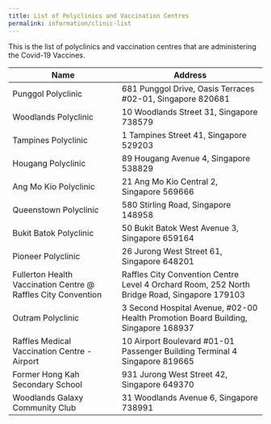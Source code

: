 ```yaml
---
title: List of Polyclinics and Vaccination Centres
permalink: information/clinic-list
---
```

This is the list of polyclinics and vaccination centres that are administering the Covid-19 Vaccines.

<table>
  <thead>
    <tr>
      <th>Name</th>
      <th>Address</th>
    </tr>
  </thead>
  <tbody>
    <tr>
      <td>Punggol Polyclinic</td>
      <td>681 Punggol Drive, Oasis Terraces #02-01, Singapore 820681</td>
    </tr>
    <tr>
      <td>Woodlands Polyclinic</td>
      <td>10 Woodlands Street 31, Singapore 738579</td>
    </tr>
    <tr>
      <td>Tampines Polyclinic</td>
      <td>1 Tampines Street 41, Singapore 529203</td>
    </tr>
    <tr>
      <td>Hougang Polyclinic</td>
      <td>89 Hougang Avenue 4, Singapore 538829</td>
    </tr>
    <tr>
      <td>Ang Mo Kio Polyclinic</td>
      <td>21 Ang Mo Kio Central 2, Singapore 569666</td>
    </tr>
			<! --start of row -->
    <tr>
      <td>Queenstown Polyclinic</td>
      <td>580 Stirling Road, Singapore 148958</td>
    </tr>
			<! --end of row -->
		<! --start of row -->
    <tr>
      <td>Bukit Batok Polyclinic</td>
      <td>50 Bukit Batok West Avenue 3, Singapore 659164</td>
    </tr>
		<! --end of row -->
    <tr>
      <td>Pioneer Polyclinic</td>
      <td>26 Jurong West Street 61, Singapore 648201</td>
    </tr>
    <tr>
      <td>Fullerton Health Vaccination Centre @ Raffles City Convention</td>
      <td>
        Raffles City Convention Centre Level 4 Orchard Room, 252 North Bridge
        Road, Singapore 179103
      </td>
    </tr>
    <tr>
      <td>Outram Polyclinic</td>
      <td>
        3 Second Hospital Avenue, #02-00 Health Promotion Board Building,
        Singapore 168937
      </td>
    </tr>
    <tr>
      <td>Raffles Medical Vaccination Centre - Airport</td>
      <td>
        10 Airport Boulevard #01-01 Passenger Building Terminal 4 Singapore
        819665
      </td>
    </tr>
    <tr>
      <td>Former Hong Kah Secondary School</td>
      <td>931 Jurong West Street 42, Singapore 649370</td>
    </tr>
    <tr>
      <td>Woodlands Galaxy Community Club</td>
      <td>31 Woodlands Avenue 6, Singapore 738991</td>
    </tr>
  </tbody>
</table>